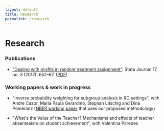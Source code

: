```yaml
---
layout: default
title: Research
permalink: /research
---
```


# Research

### Publications

- ["Dealing with misfits in random treatment assignment"](http://www.stata-journal.com/article.html?article=st0490). Stata Journal 17, no. 3 (2017): 652–67. ([PDF](https://www.dropbox.com/s/os7f4zohdtt2zap/sjart_st0490.pdf?dl=0))


### Working papers & work in progress

- "Inverse probability weighting for subgroup analysis in RD settings", with Andre Cazor, Maria Paula Gerardino, Stephan Litschig and Dina Pomeranz ([NBER working paper](http://www.nber.org/papers/w23978) that uses our proposed methodology)

- "What's the Value of the Teacher? Mechanisms and effects of teacher absenteeism on student achievement", with Valentina Paredes